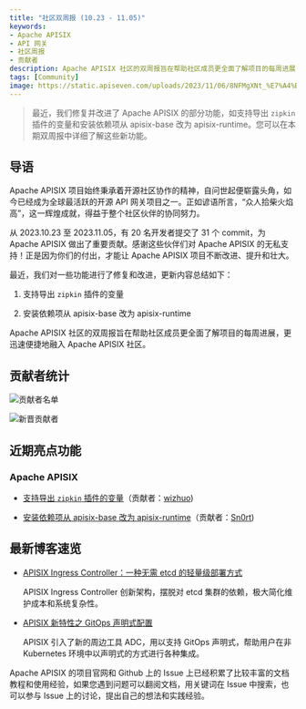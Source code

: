 ```yaml
---
title: "社区双周报 (10.23 - 11.05)"
keywords: 
- Apache APISIX
- API 网关
- 社区周报
- 贡献者
description: Apache APISIX 社区的双周报旨在帮助社区成员更全面了解项目的每周进展，更迅速便捷地融入 Apache APISIX 社区。
tags: [Community]
image: https://static.apiseven.com/uploads/2023/11/06/8NFMgXNt_%E7%A4%BE%E5%8C%BA%E5%8F%8C%E5%91%A8%E6%8A%A5-%E5%85%AC%E4%BC%97%E5%8F%B7%E5%A4%B4%E5%9B%BE-%E4%B8%AD%E6%96%87-11.06.png
---
```


> 最近，我们修复并改进了 Apache APISIX 的部分功能，如支持导出 `zipkin` 插件的变量和安装依赖项从 apisix-base 改为 apisix-runtime。您可以在本期双周报中详细了解这些新功能。
<!--truncate-->

## 导语

Apache APISIX 项目始终秉承着开源社区协作的精神，自问世起便崭露头角，如今已经成为全球最活跃的开源 API 网关项目之一。正如谚语所言，“众人拾柴火焰高”，这一辉煌成就，得益于整个社区伙伴的协同努力。

从 2023.10.23 至 2023.11.05，有 20 名开发者提交了 31 个 commit，为 Apache APISIX 做出了重要贡献。感谢这些伙伴们对 Apache APISIX 的无私支持！正是因为你们的付出，才能让 Apache APISIX 项目不断改进、提升和壮大。

最近，我们对一些功能进行了修复和改进，更新内容总结如下：

1. 支持导出 `zipkin` 插件的变量  

2. 安装依赖项从 apisix-base 改为 apisix-runtime

Apache APISIX 社区的双周报旨在帮助社区成员更全面了解项目的每周进展，更迅速便捷地融入 Apache APISIX 社区。

## 贡献者统计

![贡献者名单](https://static.apiseven.com/uploads/2023/11/06/KIq2vqua_11.06-Contributors.png)

![新晋贡献者](https://static.apiseven.com/uploads/2023/11/06/YPE25fUK_11.06-New.png)

## 近期亮点功能

### Apache APISIX

- [支持导出 `zipkin` 插件的变量](https://github.com/apache/apisix/pull/10361)（贡献者：[wizhuo](https://github.com/wizhuo))

- [安装依赖项从 apisix-base 改为 apisix-runtime](https://github.com/apache/apisix/pull/10427)（贡献者：[Sn0rt](https://github.com/Sn0rt))

## 最新博客速览
  
- [APISIX Ingress Controller：一种无需 etcd 的轻量级部署方式](https://apisix.apache.org/zh/blog/2023/10/18/ingress-apisix/)

  APISIX Ingress Controller 创新架构，摆脱对 etcd 集群的依赖，极大简化维护成本和系统复杂性。

- [APISIX 新特性之 GitOps 声明式配置](https://apisix.apache.org/zh/blog/2023/10/07/apisix-gitops-adc/)

  APISIX 引入了新的周边工具 ADC，用以支持 GitOps 声明式，帮助用户在非 Kubernetes 环境中以声明式的方式进行各种集成。

Apache APISIX 的项目官网和 Github 上的 Issue 上已经积累了比较丰富的文档教程和使用经验，如果您遇到问题可以翻阅文档，用关键词在 Issue 中搜索，也可以参与 Issue 上的讨论，提出自己的想法和实践经验。
